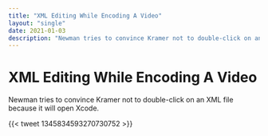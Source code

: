 ```yaml
---
title: "XML Editing While Encoding A Video"
layout: "single"
date: 2021-01-03
description: "Newman tries to convince Kramer not to double-click on an XML file because it will open Xcode."
---
```


# XML Editing While Encoding A Video

Newman tries to convince Kramer not to double-click on an XML file because it will open Xcode.

{{< tweet 1345834593270730752 >}}

